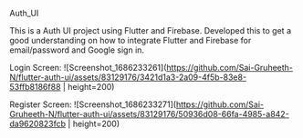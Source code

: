 Auth_UI

This is a Auth UI project using Flutter and Firebase. Developed this to get a good understanding on how to integrate Flutter and Firebase for email/password and Google sign in.

Login Screen: 
![Screenshot_1686233261](https://github.com/Sai-Gruheeth-N/flutter-auth-ui/assets/83129176/3421d1a3-2a09-4f5b-83e8-53ffb8186f88 | height=200)

Register Screen:
![Screenshot_1686233271](https://github.com/Sai-Gruheeth-N/flutter-auth-ui/assets/83129176/50936d08-66fa-4985-a842-da9620823fcb | height=200)
